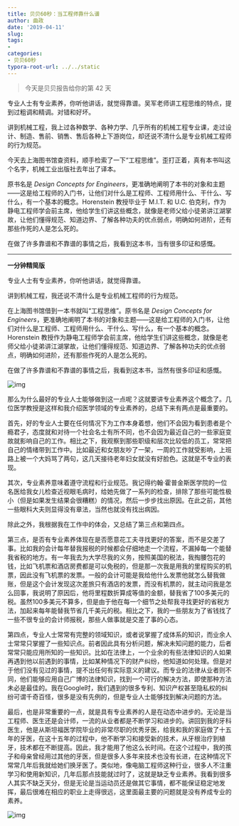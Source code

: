 ```yaml
---
title: 贝贝60秒：当工程师靠什么谱
author: 曲政
date: '2019-04-11'
slug: 
tags:
- 
categories:
- 贝贝60秒
typora-root-url: ../../static
---
```


>   今天是贝贝报告给你的第 42 天

专业人士有专业素养，你听他讲话，就觉得靠谱。吴军老师讲工程思维的特点，提到过粗调和精调。对错和好坏。

讲到机械工程，我上过各种数学、各种力学、几乎所有的机械工程专业课，走过设计、制造、售前、销售、售后各种上下游岗位，却还说不清什么是专业机械工程师的行为规范。

今天去上海图书馆查资料，顺手检索了一下“工程思维”。歪打正着，真有本书叫这个名字，机械工业出版社去年出了译本。

原书名是 *Design Concepts for Engineers*，更准确地阐明了本书的对象和主题——这是给工程师的入门书，让他们对什么是工程师、工程师用什么、干什么、写什么，有一个基本的概念。Horenstein 教授毕业于 M.I.T. 和 U.C. 伯克利，作为静电工程师学会前主席，他给学生们讲这些概念，就像是老师父给小徒弟讲江湖掌故，让他们懂得规范、知道边界、了解各种功夫的优点弱点，明确如何进阶，还有那些作死的人是怎么死的。

在做了许多靠谱和不靠谱的事情之后，我看到这本书，当有很多印证和感慨。

------

**一分钟精简版**

专业人士有专业素养，你听他讲话，就觉得靠谱。

讲到机械工程，我还说不清什么是专业机械工程师的行为规范。

在上海图书馆借到一本书就叫“工程思维”。原书名是 *Design Concepts for Engineers*，更准确地阐明了本书的对象和主题——这是给工程师的入门书，让他们对什么是工程师、工程师用什么、干什么、写什么，有一个基本的概念。Horenstein 教授作为静电工程师学会前主席，他给学生们讲这些概念，就像是老师父给小徒弟讲江湖掌故，让他们懂得规范、知道边界、了解各种功夫的优点弱点，明确如何进阶，还有那些作死的人是怎么死的。

在做了许多靠谱和不靠谱的事情之后，我看到这本书，当然有很多印证和感慨。

![img](/images/2019-04-11-%E8%B4%9D%E8%B4%9D60%E7%A7%92%EF%BC%9A%E5%BD%93%E5%B7%A5%E7%A8%8B%E5%B8%88%E9%9D%A0%E4%BB%80%E4%B9%88%E8%B0%B1/640-20200416154356941.jpeg)

那么为什么最好的专业人士能够做到这一点呢？这就要讲专业素养这个概念了。几位医学教授是这样和我介绍医学领域的专业素养的，总结下来有两点是最重要的。

首先，好的专业人士要在任何情况下为工作本身着想，他们不会因为看到患者是个瘾君子，态度就和对待一个社会名士有所不同，也不会因为最近自己的一些家庭变故就影响自己的工作。相比之下，我观察到那些职级和层次比较低的员工，常常把自己的情绪带到工作中。比如最近和女朋友吵了一架，一周的工作就受影响，上班路上被一个大妈骂了两句，这几天接待老年妇女就没有好脸色。这就是不专业的表现。

其次，专业素养意味着遵守流程和行业规范。我记得约翰·霍普金斯医学院的一位名医给我女儿检查近视眼毛病时，给她先做了一系列的检查，排除了那些可能性极小（但是如果发生结果会很糟糕）的情况，然后一步步找出原因。在此之前，其他一些眼科大夫则显得没有章法，当然也就没有找出病因。

除此之外，我根据我在工作中的体会，又总结了第三点和第四点。

第三点，是否有专业素养体现在是否愿意花工夫寻找更好的答案，而不是交差了事。比如我的会计每年替我报税的时候都会仔细地走一个流程，不漏掉每一个能替我省税的地方。有一年我去为大学尽我的义务，按照美国的税法，我掏腰包花的钱，比如飞机票和酒店房费都是可以免税的，但是那一次我是用我的里程购买的机票，因此没有飞机票的发票。一般的会计可能是我给他什么发票他就怎么替我做账，但是这个会计发现这次差旅只有酒店的发票，而没有机票的，就主动问我是怎么回事，我说明了原因后，他将里程数折算成等值的金额，替我省了100多美元的税。虽然100多美元不算多，但是由于他在每一个细节之处帮我寻找更好的省税方法，加起来每年能替我节省几千美元的税。相比之下，我的一些朋友为了省钱找了一些不很专业的会计师报税，那些人做事就是交差了事的心态。

第四点，专业人士常常有完整的领域知识，或者说掌握了成体系的知识，而业余人士常常只掌握了一些知识点。前者因此具有分析问题，解决未知问题的能力，后者常常只能应用所知的一些知识。比如在法律上，一个业余的有些法律知识的人如果再遇到他以前遇到的事情，比如某种情况下的财产纠纷，他知道如何处理。但是对于他们没有见过的事情，提不出任何有实际意义的建议。而专业的法律从业者则不同，他们能够应用自己广博的法律知识，找到一个可行的解决方法，即使那种方法未必是最佳的。我在Google时，我们遇到的很多专利、知识产权甚至隐私权的纠纷可谓千奇百怪，很多是没有先例的，但是专业人士能够找到解决问题的方法。

最后，也是非常重要的一点，就是具有专业素养的人是在动态中进步的。无论是当工程师、医生还是会计师，一流的从业者都是不断学习和进步的。讲回到我的牙科医生，他是从斯坦福医学院毕业的非常尽职的优秀牙医，给我和我的家庭做了十五年的牙医，在这十五年的过程中，他不断学习和接受新的技术，从牙根治疗到植牙，技术都在不断提高。因此，我才能用了他这么长时间。在这个过程中，我的孩子和母亲曾经用过其他的牙医，但是很多人多年来技术也没有长进，在这种情况下常常几年后我就给她们换牙医了。类似地，像电脑工程师这种行业，很多人不注重学习和使用新知识，几年后那点技能就过时了，这就是缺乏专业素养。我看到很多人其实不缺乏天分，但是无论是当运动员还是做其它事情，都不能保证稳定地发挥，最后很难在相应的职业上走得很远，这里面最主要的问题就是没有养成专业的素养。

![img](/images/2019-04-11-%E8%B4%9D%E8%B4%9D60%E7%A7%92%EF%BC%9A%E5%BD%93%E5%B7%A5%E7%A8%8B%E5%B8%88%E9%9D%A0%E4%BB%80%E4%B9%88%E8%B0%B1/640-20200416154356999.jpeg)




